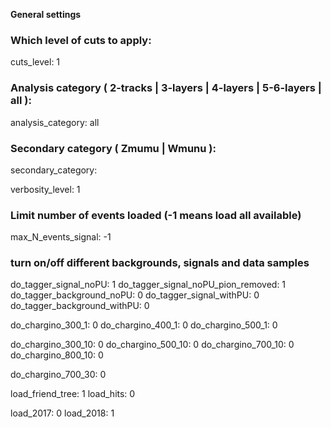 **General settings**

### Which level of cuts to apply:
cuts_level: 1

### Analysis category ( 2-tracks | 3-layers | 4-layers | 5-6-layers | all ):
analysis_category: all

### Secondary category ( Zmumu | Wmunu ):
secondary_category:

verbosity_level:  1

### Limit number of events loaded (-1 means load all available)
max_N_events_signal:  -1

### turn on/off different backgrounds, signals and data samples
do_tagger_signal_noPU:                          1
do_tagger_signal_noPU_pion_removed: 1
do_tagger_background_noPU:      0
do_tagger_signal_withPU:             0
do_tagger_background_withPU:   0

do_chargino_300_1:   0
do_chargino_400_1:   0
do_chargino_500_1:   0

do_chargino_300_10: 0
do_chargino_500_10: 0
do_chargino_700_10: 0
do_chargino_800_10: 0

do_chargino_700_30: 0


load_friend_tree:  1
load_hits:             0

load_2017: 0
load_2018: 1


